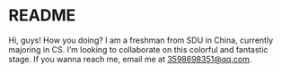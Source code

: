 # README

Hi, guys! How you doing? I am a freshman from SDU in China, currently majoring in CS. I’m looking to collaborate on this colorful and fantastic stage. If you wanna reach me, email me at [3598698351@qq.com](mailto:3598698351@qq.com).